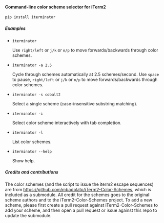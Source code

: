 #### Command-line color scheme selector for iTerm2

```sh
pip install iterminator
```

##### Examples

- `iterminator`

  Use <code>right/left</code> or <code>j/k</code> or <code>n/p</code> to move forwards/backwards through color schemes.

- `iterminator -a 2.5`

  Cycle through schemes automatically at 2.5 schemes/second. Use <code>space</code> to pause, <code>right/left</code> or <code>j/k</code> or <code>n/p</code> to move forwards/backwards through color schemes.

- `iterminator -s cobalt2`

  Select a single scheme (case-insensitive substring matching).

- `iterminator -i`

  Select color scheme interactively with tab completion.

- `iterminator -l`

  List color schemes.

- `iterminator --help`

  Show help.


##### Credits and contributions

The color schemes (and the script to issue the iterm2 escape sequences) are
from https://github.com/mbadolato/iTerm2-Color-Schemes, which is included as a
submodule. All credit for the schemes goes to the original scheme authors and
to the iTerm2-Color-Schemes project. To add a new scheme, please first create a
pull request against iTerm2-Color-Schemes to add your scheme, and then open a
pull request or issue against this repo to update the submodule.
